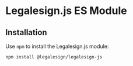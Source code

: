 # Legalesign.js ES Module

## Installation

Use `npm` to install the Legalesign.js module:

```sh
npm install @legalesign/legalesign-js
```